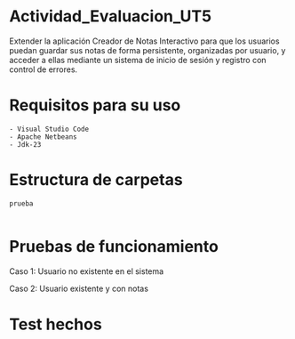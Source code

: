 # Actividad_Evaluacion_UT5

Extender la aplicación Creador de Notas Interactivo para que los usuarios puedan guardar sus notas de forma persistente, organizadas por usuario, y acceder a ellas mediante un sistema de inicio de sesión y registro con control de errores.

# Requisitos para su uso

    - Visual Studio Code
    - Apache Netbeans
    - Jdk-23

# Estructura de carpetas

```
prueba


```

# Pruebas de funcionamiento

Caso 1: Usuario no existente en el sistema



Caso 2: Usuario existente y con notas



# Test hechos



